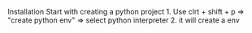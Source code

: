 Installation
Start with creating a python project 
    1. Use clrt + shift + p => "create python env" => select python interpreter
    2. it will create a env
    